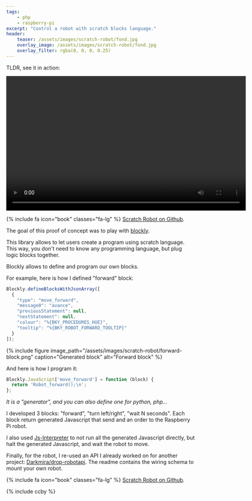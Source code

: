 ```yaml
---
tags:
    - php
    - raspberry-pi
excerpt: "Control a robot with scratch blocks language."
header:
    teaser: /assets/images/scratch-robot/fond.jpg
    overlay_image: /assets/images/scratch-robot/fond.jpg
    overlay_filter: rgba(0, 0, 0, 0.25)
---
```


TLDR, see it in action:

<video width="640" height="360" controls>
    <source src="{{ "/assets/images/scratch-robot/scratch-robot-720.mp4" | absolute_url }}" type="video/mp4">
    <source src="{{ "/assets/images/scratch-robot/scratch-robot-720.webm" | absolute_url }}" type="video/webm">
    Your browser seems to not support video html5 tag.
</video>

{% include fa icon="book" classes="fa-lg" %} [Scratch Robot on Github](https://github.com/alcalyn/scratch-robot).

The goal of this proof of concept was
to play with [blockly](https://developers.google.com/blockly/).

This library allows to let users create a program
using scratch language. This way, you don't need
to know any programming language, but plug logic blocks
together.

Blockly allows to define and program our own blocks.

For example, here is how I defined "forward" block:

``` js
Blockly.defineBlocksWithJsonArray([
  {
    "type": "move_forward",
    "message0": "avance",
    "previousStatement": null,
    "nextStatement": null,
    "colour": "%{BKY_PROCEDURES_HUE}",
    "tooltip": "%{BKY_ROBOT_FORWARD_TOOLTIP}"
  }
]);
```

{% include figure
    image_path="/assets/images/scratch-robot/forward-block.png"
    caption="Generated block"
    alt="Forward block"
%}

And here is how I program it:

``` js
Blockly.JavaScript['move_forward'] = function (block) {
  return 'Robot_forward();\n';
};
```

*It is a "generator", and you can also define one for python, php...*

I developed 3 blocks: "forward", "turn left/right", "wait N seconds".
Each block return generated Javascript that send and an order to the Raspberry Pi robot.

I also used [Js-Interpreter](https://github.com/NeilFraser/JS-Interpreter)
to not run all the generated Javascript directly,
but halt the generated Javascript, and wait the robot to move.

Finally, for the robot, I re-used an API I already worked on for another project:
[Darkmira/drop-robotapi](https://github.com/Darkmira/drop-robotapi).
The readme contains the wiring schema to mount your own robot.

{% include fa icon="book" classes="fa-lg" %} [Scratch Robot on Github](https://github.com/alcalyn/scratch-robot).


{% include ccby %}
